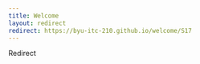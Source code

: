 ```yaml
---
title: Welcome
layout: redirect
redirect: https://byu-itc-210.github.io/welcome/S17
---
```

Redirect